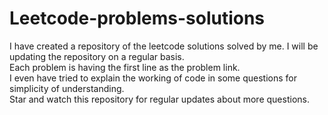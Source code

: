 # Leetcode-problems-solutions
I have created a repository of the leetcode solutions solved by me. I will be updating the repository on a regular basis.
<br>Each problem is having the first line as the problem link. 
<br>I even have tried to explain the working of code in some questions for simplicity of understanding.
<br>Star and watch this repository for regular updates about more questions.
